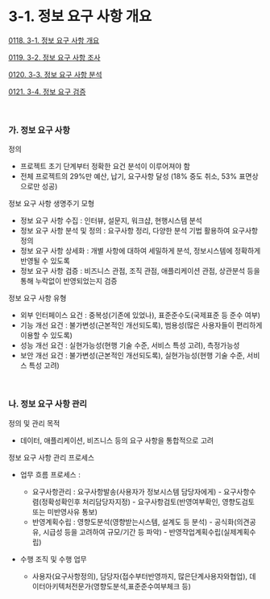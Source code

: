 # 3-1. 정보 요구 사항 개요

<p> <a href="./study_0118.html">0118. 3-1. 정보 요구 사항 개요</a> </p>
<p> <a href="./study_0119.html">0119. 3-2. 정보 요구 사항 조사</a> </p>
<p> <a href="./study_0120.html">0120. 3-3. 정보 요구 사항 분석</a> </p>
<p> <a href="./study_0121.html">0121. 3-4. 정보 요구 검증</a> </p>

<br>


### **가. 정보 요구 사항** 

정의
- 프로젝트 초기 단계부터 정확한 요건 분석이 이루어져야 함
- 전체 프로젝트의 29%만 예산, 납기, 요구사항 달성 (18% 중도 취소, 53% 표면상으로만 성공)

정보 요구 사항 생명주기 모형
- 정보 요구 사항 수집 : 인터뷰, 설문지, 워크샵, 현행시스템 분석
- 정보 요구 사항 분석 및 정의 : 요구사항 정리, 다양한 분석 기법 활용하여 요구사항 정의
- 정보 요구 사항 상세화 : 개별 사항에 대하여 세밀하게 분석, 정보시스템에 정확하게 반영될 수 있도록
- 정보 요구 사항 검증 : 비즈니스 관점, 조직 관점, 애플리케이션 관점, 상관분석 등을 통해 누락없이 반영되었는지 검증

정보 요구 사항 유형
- 외부 인터페이스 요건 : 중복성(기존에 있었나), 표준준수도(국제표준 등 준수 여부)
- 기능 개선 요건 : 불가변성(근본적인 개선되도록), 범용성(많은 사용자들이 편리하게 이용할 수 있도록)
- 성능 개선 요건 : 실현가능성(현행 기술 수준, 서비스 특성 고려), 측정가능성
- 보안 개선 요건 : 불가변성(근본적인 개선되도록), 실현가능성(현행 기술 수준, 서비스 특성 고려)

<br>


### **나. 정보 요구 사항 관리** 

정의 및 관리 목적
- 데이터, 애플리케이션, 비즈니스 등의 요구 사항을 통합적으로 고려

정보 요구 사항 관리 프로세스
- 업무 흐름 프로세스 : 
  - 요구사항관리 : 요구사항발송(사용자가 정보시스템 담당자에게) - 요구사항수렴(정확성확인후 처리담당자지정) - 요구사항검토(반영여부확인, 영향도검토 또는 미반영사유 통보) 
  - 반영계획수립 : 영향도분석(영향받는시스템, 설계도 등 분석) - 공식화(의견공유, 시급성 등을 고려하여 규모/기간 등 파악) - 반영작업계획수립(실제계획수립)
  
- 수행 조직 및 수행 업무
  - 사용자(요구사항정의), 담당자(접수부터반영까지, 많은단계사용자와협업), 데이터아키텍처전문가(영향도분석,표준준수여부체크 등)